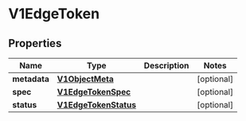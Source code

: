 # V1EdgeToken

## Properties
Name | Type | Description | Notes
------------ | ------------- | ------------- | -------------
**metadata** | [**V1ObjectMeta**](V1ObjectMeta.md) |  |  [optional]
**spec** | [**V1EdgeTokenSpec**](V1EdgeTokenSpec.md) |  |  [optional]
**status** | [**V1EdgeTokenStatus**](V1EdgeTokenStatus.md) |  |  [optional]
